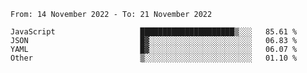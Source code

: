 <!--START_SECTION:waka-->

```text
From: 14 November 2022 - To: 21 November 2022

JavaScript                   █████████████████████▒░░░   85.61 %
JSON                         █▓░░░░░░░░░░░░░░░░░░░░░░░   06.83 %
YAML                         █▓░░░░░░░░░░░░░░░░░░░░░░░   06.07 %
Other                        ▒░░░░░░░░░░░░░░░░░░░░░░░░   01.10 %
```

<!--END_SECTION:waka-->
